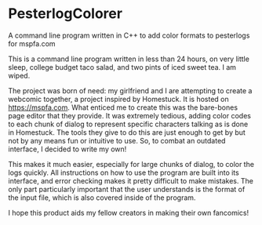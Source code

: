 # PesterlogColorer
A command line program written in C++ to add color formats to pesterlogs for mspfa.com

This is a command line program written in less than 24 hours, on very little sleep, college budget taco salad, and two pints of iced sweet tea. I am wiped.

The project was born of need: my girlfriend and I are attempting to create a webcomic together, a project inspired by Homestuck. It is hosted on https://mspfa.com.
What enticed me to create this was the bare-bones page editor that they provide. It was extremely tedious, adding color codes to each chunk of dialog to represent specific characters talking as is done in Homestuck. The tools they give to do this are just enough to get by but not by any means fun or intuitive to use. So, to combat an outdated interface, I decided to write my own!

This makes it much easier, especially for large chunks of dialog, to color the logs quickly. All instructions on how to use the program are built into its interface, and error checking makes it pretty difficult to make mistakes. The only part particularly important that the user understands is the format of the input file, which is also covered inside of the program.

I hope this product aids my fellow creators in making their own fancomics!
